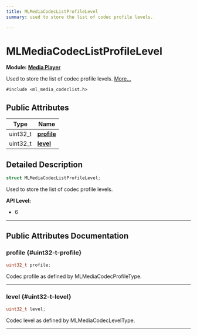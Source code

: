 ```yaml
---
title: MLMediaCodecListProfileLevel
summary: used to store the list of codec profile levels. 

---
```


# MLMediaCodecListProfileLevel

**Module:** **[Media Player](/versioned_docs/version-31-Aug-2023/api-ref/api/Modules/group___media_player/group___media_player.md)**



Used to store the list of codec profile levels.  [More...](#detailed-description)


`#include <ml_media_codeclist.h>`

## Public Attributes

| Type           | Name           |
| -------------- | -------------- |
| uint32_t | **[profile](/versioned_docs/version-31-Aug-2023/api-ref/api/Modules/group___media_player/struct_m_l_media_codec_list_profile_level.md#uint32-t-profile)**  |
| uint32_t | **[level](/versioned_docs/version-31-Aug-2023/api-ref/api/Modules/group___media_player/struct_m_l_media_codec_list_profile_level.md#uint32-t-level)**  |

## Detailed Description

```cpp
struct MLMediaCodecListProfileLevel;
```

Used to store the list of codec profile levels. 




**API Level:**
  * 6




-----------
## Public Attributes Documentation

### profile {#uint32-t-profile}

```cpp
uint32_t profile;
```


Codec profile as defined by MLMediaCodecProfileType. 





-----------

### level {#uint32-t-level}

```cpp
uint32_t level;
```


Codec level as defined by MLMediaCodecLevelType. 





-----------



